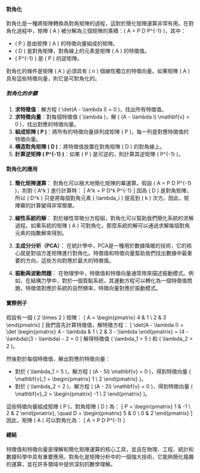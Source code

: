
#### **對角化**

對角化是一種將矩陣轉換為對角矩陣的過程，這對於簡化矩陣運算非常有用。在對角化過程中，矩陣 \( A \) 被分解為三個矩陣的乘積：\( A = P D P^{-1} \)，其中：

- \( P \) 是由矩陣 \( A \) 的特徵向量組成的矩陣。
- \( D \) 是對角矩陣，對角線上的元素是矩陣 \( A \) 的特徵值。
- \( P^{-1} \) 是 \( P \) 的逆矩陣。

對角化的條件是矩陣 \( A \) 必須具有 \( n \) 個線性獨立的特徵向量。如果矩陣 \( A \) 具有這些特徵向量，則它是可對角化的。

##### **對角化的步驟**

1. **求特徵值**：解方程 \( \det(A - \lambda I) = 0 \)，找出所有特徵值。
2. **求特徵向量**：對每個特徵值 \( \lambda \)，解 \( (A - \lambda I) \mathbf{v} = 0 \)，找出對應的特徵向量。
3. **組成矩陣 \( P \)**：將所有的特徵向量排列成矩陣 \( P \)，每一列是對應特徵值的特徵向量。
4. **構造對角矩陣 \( D \)**：將特徵值放置在對角矩陣 \( D \) 的對角線上。
5. **計算逆矩陣 \( P^{-1} \)**：如果 \( P \) 是可逆的，則計算其逆矩陣 \( P^{-1} \)。

#### **對角化的應用**

1. **簡化矩陣運算**：
   對角化可以極大地簡化矩陣的冪運算。假設 \( A = P D P^{-1} \)，則對 \( A^k \) 進行計算時：
   \[
   A^k = P D^k P^{-1}
   \]
   因為 \( D \) 是對角矩陣，所以 \( D^k \) 只是將每個對角元素 \( \lambda_i \) 提高到 \( k \) 次方。因此，矩陣冪的計算變得非常簡單。

2. **線性系統的解**：
   對於線性常微分方程組，對角化可以幫助我們簡化系統的求解過程。如果系統的矩陣 \( A \) 可對角化，那麼系統的解可以通過求解每個對角元素的指數解來得到。

3. **主成分分析（PCA）**：
   在統計學中，PCA是一種用於數據降維的技術，它的核心就是對協方差矩陣進行對角化。特徵值和特徵向量幫助我們找出數據中最重要的方向，這些方向對應於最大的特徵值。

4. **振動與波動問題**：
   在物理學中，特徵值和特徵向量通常用來描述振動模式。例如，在結構力學中，對於一個質點系統，其運動方程可以轉化為一個特徵值問題，特徵值對應於系統的自然頻率，特徵向量對應於振動模式。

#### **實際例子**

假設有一個 \( 2 \times 2 \) 矩陣：
\[
A = \begin{pmatrix} 
4 & 1 \\
2 & 3
\end{pmatrix}
\]
我們首先計算特徵值，解特徵方程：
\[
\det(A - \lambda I) = \det \begin{pmatrix} 
4 - \lambda & 1 \\
2 & 3 - \lambda
\end{pmatrix} = (4 - \lambda)(3 - \lambda) - 2 = 0
\]
解得特徵值 \( \lambda_1 = 5 \) 和 \( \lambda_2 = 2 \)。

然後對於每個特徵值，解出對應的特徵向量：
- 對於 \( \lambda_1 = 5 \)，解方程 \( (A - 5I) \mathbf{v} = 0 \)，得到特徵向量 \( \mathbf{v}_1 = \begin{pmatrix} 1 \\ 2 \end{pmatrix} \)。
- 對於 \( \lambda_2 = 2 \)，解方程 \( (A - 2I) \mathbf{v} = 0 \)，得到特徵向量 \( \mathbf{v}_2 = \begin{pmatrix} -1 \\ 2 \end{pmatrix} \)。

這些特徵向量組成矩陣 \( P \)，對角矩陣 \( D \) 為：
\[
P = \begin{pmatrix} 1 & -1 \\ 2 & 2 \end{pmatrix}, \quad D = \begin{pmatrix} 5 & 0 \\ 0 & 2 \end{pmatrix}
\]
因此，矩陣 \( A \) 可以對角化為：
\[
A = P D P^{-1}
\]

#### **總結**

特徵值和特徵向量是理解和簡化矩陣運算的核心工具，並且在物理、工程、統計和數據科學中具有重要應用。對角化是矩陣分析中的一個強大技術，它能夠簡化複雜的運算，並在許多領域中提供深刻的數學理解。